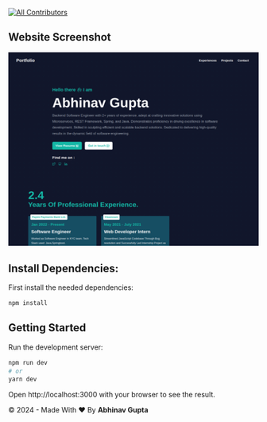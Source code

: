 
[![All Contributors](https://img.shields.io/badge/all_contributors-1-orange.svg?style=flat-square)](#contributors-)

<!-- ALL-CONTRIBUTORS-BADGE:END -->

## Website Screenshot
<img src="./Port.png" alt="Software-Developer-Portfolio-Screenshot" />

## Install Dependencies:
First install the needed dependencies:
```bash
npm install
```

## Getting Started
Run the development server:

```bash
npm run dev
# or
yarn dev
```

Open http://localhost:3000 with your browser to see the result.

&copy; 2024 - Made With ❤️ By <b>Abhinav Gupta</b>
